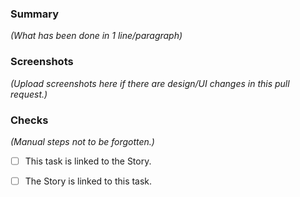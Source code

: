 ### Summary

_(What has been done in 1 line/paragraph)_

### Screenshots

_(Upload screenshots here if there are design/UI changes in this pull request.)_
 
### Checks
_(Manual steps not to be forgotten.)_

- [ ] This task is linked to the Story.
- [ ] The Story is linked to this task.

